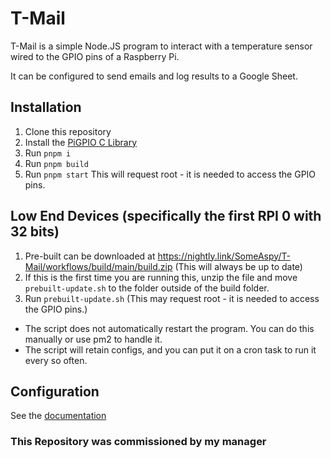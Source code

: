 # T-Mail

T-Mail is a simple Node.JS program to interact with a temperature sensor wired to the GPIO pins of a Raspberry Pi.

It can be configured to send emails and log results to a Google Sheet.

## Installation

1.  Clone this repository
2.  Install the [PiGPIO C Library](https://github.com/joan2937/pigpio)
3.  Run `pnpm i`
4.  Run `pnpm build`
5.  Run `pnpm start` This will request root - it is needed to access the GPIO pins.

## Low End Devices (specifically the first RPI 0 with 32 bits)

1.  Pre-built can be downloaded at https://nightly.link/SomeAspy/T-Mail/workflows/build/main/build.zip (This will always be up to date)
2.  If this is the first time you are running this, unzip the file and move `prebuilt-update.sh` to the folder outside of the build folder.
3.  Run `prebuilt-update.sh` (This may request root - it is needed to access the GPIO pins.)

-   The script does not automatically restart the program. You can do this manually or use pm2 to handle it.
-   The script will retain configs, and you can put it on a cron task to run it every so often.

## Configuration

See the [documentation](https://tmail.aspy.dev)

### This Repository was commissioned by my manager

